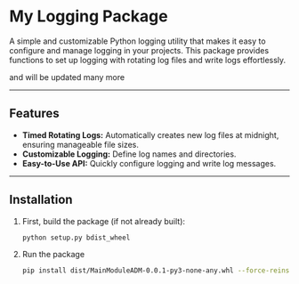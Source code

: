 # My Logging Package

A simple and customizable Python logging utility that makes it easy to configure and manage logging in your projects. This package provides functions to set up logging with rotating log files and write logs effortlessly.

and will be updated many more

---

## Features

- **Timed Rotating Logs:** Automatically creates new log files at midnight, ensuring manageable file sizes.
- **Customizable Logging:** Define log names and directories.
- **Easy-to-Use API:** Quickly configure logging and write log messages.

---

## Installation

1. First, build the package (if not already built):
   ```bash
   python setup.py bdist_wheel
   ```
2. Run the package
   ```bash
   pip install dist/MainModuleADM-0.0.1-py3-none-any.whl --force-reinstall
   ```
